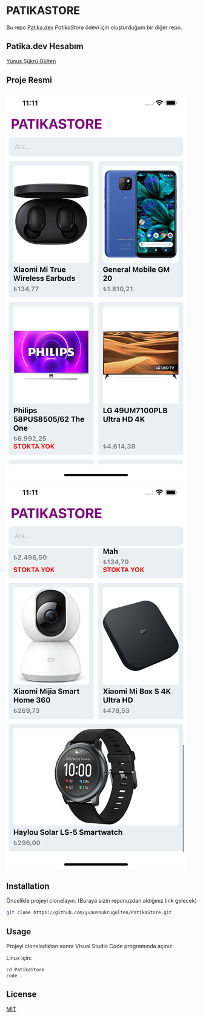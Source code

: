 # PATIKASTORE

Bu repo [Patika.dev](https://www.patika.dev) *PatikaStore* ödevi için oluşturduğum bir diğer repo.

## Patika.dev Hesabım
[Yunus Şükrü Gülten](https://app.patika.dev/yunussukrugulten)

## Proje Resmi
![github](src/components/img/store_1.png)
![github](src/components/img/store_2.png)

## Installation

Öncelikle projeyi clonelayın. (Buraya sizin reponuzdan aldığınız link gelecek)

```bash
git clone https://github.com/yunussukrugulten/PatikaStore.git
```

## Usage

Projeyi cloneladıktan sonra Visual Studio Code programında açınız.

Linux için:
```linux
cd PatikaStore
code .
```

## License

[MIT](https://choosealicense.com/licenses/mit/)